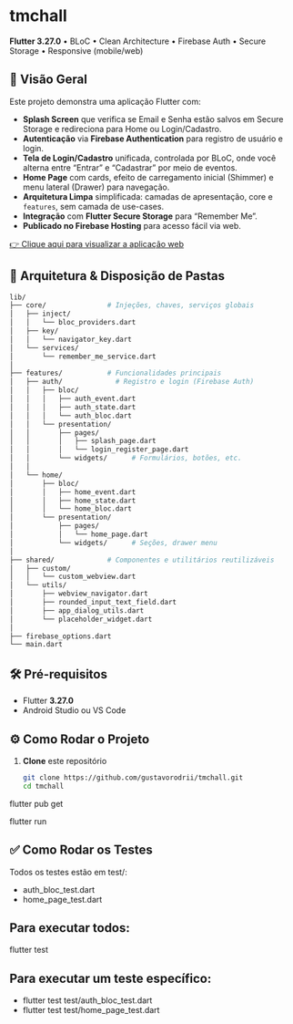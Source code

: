 # tmchall

**Flutter 3.27.0** • BLoC • Clean Architecture  • Firebase Auth • Secure Storage • Responsive (mobile/web)

## 🚀 Visão Geral

Este projeto demonstra uma aplicação Flutter com:

- **Splash Screen** que verifica se Email e Senha estão salvos em Secure Storage e redireciona para Home ou Login/Cadastro.
- **Autenticação** via **Firebase Authentication** para registro de usuário e login.
- **Tela de Login/Cadastro** unificada, controlada por BLoC, onde você alterna entre “Entrar” e “Cadastrar” por meio de eventos.
- **Home Page** com cards, efeito de carregamento inicial (Shimmer) e menu lateral (Drawer) para navegação.
- **Arquitetura Limpa** simplificada: camadas de apresentação, core e `features`, sem camada de use-cases.
- **Integração** com **Flutter Secure Storage** para “Remember Me”.
- **Publicado no Firebase Hosting** para acesso fácil via web.

[👉 Clique aqui para visualizar a aplicação web](https://tmchall-ef1fc.web.app)

## 📁 Arquitetura & Disposição de Pastas

```bash
lib/
├── core/               # Injeções, chaves, serviços globais
│   ├── inject/
│   │   └── bloc_providers.dart
│   ├── key/
│   │   └── navigator_key.dart
│   └── services/
│       └── remember_me_service.dart
│
├── features/           # Funcionalidades principais
│   ├── auth/             # Registro e login (Firebase Auth)
│   │   ├── bloc/
│   │   │   ├── auth_event.dart
│   │   │   ├── auth_state.dart
│   │   │   └── auth_bloc.dart
│   │   └── presentation/
│   │       ├── pages/
│   │       │   ├── splash_page.dart
│   │       │   └── login_register_page.dart
│   │       └── widgets/      # Formulários, botões, etc.
│   │
│   └── home/
│       ├── bloc/
│       │   ├── home_event.dart
│       │   ├── home_state.dart
│       │   └── home_bloc.dart
│       └── presentation/
│           ├── pages/
│           │   └── home_page.dart
│           └── widgets/      # Seções, drawer menu
│
├── shared/             # Componentes e utilitários reutilizáveis
│   ├── custom/
│   │   └── custom_webview.dart
│   └── utils/
│       ├── webview_navigator.dart
│       ├── rounded_input_text_field.dart
│       ├── app_dialog_utils.dart
│       └── placeholder_widget.dart
│
├── firebase_options.dart 
└── main.dart             
```



## 🛠️ Pré-requisitos

- Flutter **3.27.0**  
- Android Studio ou VS Code  

## ⚙️ Como Rodar o Projeto

1. **Clone** este repositório  
   ```bash
   git clone https://github.com/gustavorodrii/tmchall.git
   cd tmchall

flutter pub get

flutter run

## ✅ Como Rodar os Testes

Todos os testes estão em test/:

- auth_bloc_test.dart
- home_page_test.dart

## Para executar todos:

flutter test

## Para executar um teste específico:

- flutter test test/auth_bloc_test.dart
- flutter test test/home_page_test.dart

